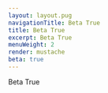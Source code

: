 ```yaml
---
layout: layout.pug
navigationTitle: Beta True
title: Beta True
excerpt: Beta True
menuWeight: 2
render: mustache
beta: true
---
```


Beta True

